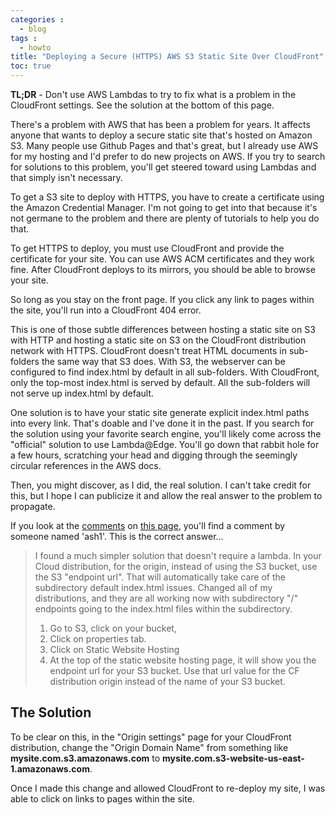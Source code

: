 ```yaml
---
categories :
  - blog
tags : 
  - howto
title: "Deploying a Secure (HTTPS) AWS S3 Static Site Over CloudFront"
toc: true
---
```


**TL;DR** - Don't use AWS Lambdas to try to fix what is a problem in the CloudFront settings. See the solution at the 
bottom of this page.

<!--more-->

There's a problem with AWS that has been a problem for years. It affects anyone that wants to deploy a secure static
site that's hosted on Amazon S3. Many people use Github Pages and that's great, but I already use AWS for my hosting
and I'd prefer to do new projects on AWS. If you try to search for solutions to this problem, you'll get steered
toward using Lambdas and that simply isn't necessary.

To get a S3 site to deploy with HTTPS, you have to create a certificate using the Amazon Credential Manager. I'm not
going to get into that because it's not germane to the problem and there are plenty of tutorials to help you do that.

To get HTTPS to deploy, you must use CloudFront and provide the certificate for your site. You can use AWS ACM
certificates and they work fine. After CloudFront deploys to its mirrors, you should be able to browse your site.

So long as you stay on the front page. If you click any link to pages within the site, you'll run into a CloudFront
404 error.

This is one of those subtle differences between hosting a static site on S3 with HTTP and hosting a static site on S3 
on the CloudFront distribution network with HTTPS. CloudFront doesn't treat HTML documents in sub-folders the same way 
that S3 does. With S3, the webserver can be configured to find index.html by default in all sub-folders. With 
CloudFront, only the top-most index.html is served by default. All the sub-folders will not serve up index.html by default.

One solution is to have your static site generate explicit index.html paths into every link. That's doable and I've
done it in the past. If you search for the solution using your favorite search engine, you'll likely come across the
"official" solution to use Lambda@Edge. You'll go down that rabbit hole for a few hours, scratching your head and
digging through the seemingly circular references in the AWS docs.

Then, you might discover, as I did, the real solution. I can't take credit for this, but I hope I can publicize it
and allow the real answer to the problem to propagate.

If you look at the [comments](https://commenting.awsblogs.com/embed.html?disqus_shortname=aws-compute&disqus_identifier=2895&disqus_title=Implementing+Default+Directory+Indexes+in+Amazon+S3-backed+Amazon+CloudFront+Origins+Using+Lambda%40Edge&disqus_url=https://aws.amazon.com/blogs/compute/implementing-default-directory-indexes-in-amazon-s3-backed-amazon-cloudfront-origins-using-lambdaedge/) on [this page](https://aws.amazon.com/blogs/compute/implementing-default-directory-indexes-in-amazon-s3-backed-amazon-cloudfront-origins-using-lambdaedge/), 
you'll find a comment by someone named 'ash1'. This is the correct answer...

> I found a much simpler solution that doesn't require a lambda. In your Cloud distribution, for the origin, instead of using the S3 bucket, use the S3 "endpoint url". That will automatically take care of the subdirectory default index.html issues. Changed all of my distributions, and they are all working now with subdirectory "/" endpoints going to the index.html files within the subdirectory.
> 
> 1. Go to S3, click on your bucket,
> 2. Click on properties tab.
> 3. Click on Static Website Hosting
> 4. At the top of the static website hosting page, it will show you the endpoint url for your S3 bucket. Use that url value for the CF distribution origin instead of the name of your S3 bucket.

## The Solution

To be clear on this, in the "Origin settings" page for your CloudFront distribution, change the "Origin Domain Name" from
something like **mysite.com.s3.amazonaws.com** to **mysite.com.s3-website-us-east-1.amazonaws.com**.

Once I made this change and allowed CloudFront to re-deploy my site, I was able to click on links to pages within the site.
